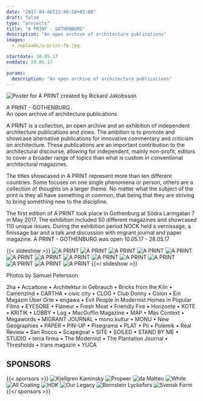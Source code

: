 ```yaml
---
date: "2017-04-06T22:46:58+02:00"
draft: false
type: "projects"
title: "A PRINT - GOTHENBURG"
description: "An open archive of architecture publications"
images:
  - /uploads/a-print-fb.jpg

startdate: 10.05.17
enddate: 28.05.17

params:
  description: "An open archive of architecture publications"
---
```


![Poster for A PRINT created by Rickard Jakobsson](/uploads/a-print.jpg)

A PRINT - GOTHENBURG  
An open archive of architecture publications

A PRINT is a collection, an open archive and an exhibition of independent architecture publications and zines. The ambition is to promote and showcase alternative publications for innovative commentary and criticism on architecture. These publications are an important contribution to the architectural discourse, allowing for independent, mainly non-profit, editors to cover a broader range of topics than what is custom in conventional architectural magazines.

<!--more-->
The titles showcased in A PRINT represent more than ten different countries. Some focuses on one single phenomena or person, others are a collection of thoughts on a larger theme. No matter what the subject of the print is they all have something in common, that being that they are striving to bring something new to the discipline.

The first edition of A PRINT took place in Gothenburg at Södra Larmgatan 7 in May 2017. The exhibition included 50 different magazines and showcased 110 unique issues. During the exhibition period NOCK held a vernissage, a finissage bar and a talk and discussion with migrant journal and paper magazine.
A PRINT - GOTHENBURG was open 10.05.17 - 28.05.17

{{< slideshow >}}
![A PRINT](/uploads/a-print-photos-01.jpg)
![A PRINT](/uploads/a-print-photos-02.jpg)
![A PRINT](/uploads/a-print-photos-03.jpg)
![A PRINT](/uploads/a-print-photos-04.jpg)
![A PRINT](/uploads/a-print-photos-05.jpg)
![A PRINT](/uploads/a-print-photos-06.jpg)
![A PRINT](/uploads/a-print-photos-07.jpg)
![A PRINT](/uploads/a-print-photos-08.jpg)
![A PRINT](/uploads/a-print-photos-09.jpg)
![A PRINT](/uploads/a-print-photos-10.jpg)
![A PRINT](/uploads/a-print-photos-11.jpg)
![A PRINT](/uploads/a-print-photos-12.jpg)
![A PRINT](/uploads/a-print-photos-13.jpg)
![A PRINT](/uploads/a-print-photos-14.jpg)
{{</ slideshow >}}

Photos by Samuel Petersson

2ha • Accattone • Architektur in Gebrauch • Bricks from the Kiln • Camenzind • CARTHA • civic city • CLOG • Club Donny • Colon • Ein Magazin Über Orte • engawa • Evil People in Modernist Homes in Popular Films • EYESORE • Flaneur • Fresh Meat • Friendly Fire • Horizonte • KOTE • KRITIK • LOBBY • Log • MacGuffin Magazine • MAP • Mas Context • Megawords • MIGRANT JOURNAL • mono.kultur • MONU • New Geographies • PAPER • PIN-UP • Pisegrama • PLAT • Pli • Polemik • Real Review • San Rocco • Scapegoat • SITE • SOILED • STAND BY ME • STUDIO • terra firma • The Modernist • The Plantation Journal • Thresholds • trans magazin • YUCA

## SPONSORS
{{< sponsors >}}
![Kjellgren Kaminsky](/uploads/sponsorer/kjellgren-kaminsky.png)
![Propeer](/uploads/sponsorer/propeer.png)
![da Matteo](/uploads/sponsorer/da-matteo.png)
![White](/uploads/sponsorer/white.png)
![All Coating](/uploads/sponsorer/all-coating.png)
![HDK](/uploads/sponsorer/hdk.png)
![Our Legacy](/uploads/sponsorer/our-legacy.png)
![Bornstein Lyckefors](/uploads/sponsorer/bornstein-lyckefors.png)
![Svensk Form](/uploads/sponsorer/svensk-form.png)
{{</ sponsors >}}
